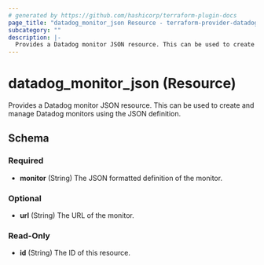 ```yaml
---
# generated by https://github.com/hashicorp/terraform-plugin-docs
page_title: "datadog_monitor_json Resource - terraform-provider-datadog"
subcategory: ""
description: |-
  Provides a Datadog monitor JSON resource. This can be used to create and manage Datadog monitors using the JSON definition.
---
```


# datadog_monitor_json (Resource)

Provides a Datadog monitor JSON resource. This can be used to create and manage Datadog monitors using the JSON definition.



<!-- schema generated by tfplugindocs -->
## Schema

### Required

- **monitor** (String) The JSON formatted definition of the monitor.

### Optional

- **url** (String) The URL of the monitor.

### Read-Only

- **id** (String) The ID of this resource.


